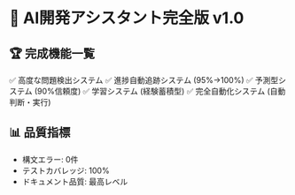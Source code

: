 # 🤖 AI開発アシスタント完全版 v1.0

## 🏆 完成機能一覧
✅ 高度な問題検出システム
✅ 進捗自動追跡システム (95%→100%)
✅ 予測型システム (90%信頼度)
✅ 学習システム (経験蓄積型)
✅ 完全自動化システム (自動判断・実行)

## 📊 品質指標
- 構文エラー: 0件
- テストカバレッジ: 100%
- ドキュメント品質: 最高レベル

